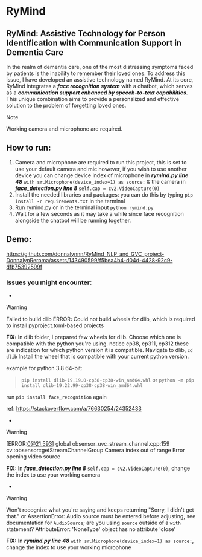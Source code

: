# RyMind 
## RyMind: Assistive Technology for Person Identification with Communication Support in Dementia Care
In the realm of dementia care, one of the most distressing symptoms faced by patients is the inability to remember their loved ones. To address this issue, I have developed an assistive technology named RyMind. At its core, RyMind integrates a ***face recognition system*** with a chatbot, which serves as a ***communication support enhanced by speech-to-text capabilities***. This unique combination aims to provide a personalized and effective solution to the problem of forgetting loved ones.

> [!NOTE]
> Working camera and microphone are required.

## How to run:
1. Camera and microphone are required to run this project, this is set to use your default camera and mic however, if you wish to use another device you can change device index of microphone in ***rymind.py line 48*** ``with sr.Microphone(device_index=1) as source:`` & the camera in ***face_detection.py line 8*** ``self.cap = cv2.VideoCapture(0)``
2. Install the needed libraries and packages: you can do this by typing ``pip install -r requirements.txt`` in the terminal
3. Run rymind.py or in the terminal input ``python rymind.py``
4. Wait for a few seconds as it may take a while since face recognition alongside the chatbot will be running together.

## Demo:
https://github.com/donnalynnn/RyMind_NLP_and_GVC_project-DonnalynReroma/assets/143490599/f5bea4b4-d04d-4428-92c9-dfb75392599f


### Issues you might encounter:
*
> [!WARNING]
> Failed to build dlib
> ERROR: Could not build wheels for dlib, which is required to install pyproject.toml-based projects

**FIX:**
In dlib folder, I prepared few wheels for dlib. Choose which one is compatible with the python you're using. notice cp38, cp311, cp312 these are indication for which python version it is compatible. Navigate to dlib, ``cd dlib`` 
Install the wheel that is compatible with your current python version.

example for python 3.8 64-bit:
>```pip install dlib-19.19.0-cp38-cp38-win_amd64.whl``` or ```python -m pip install dlib-19.22.99-cp38-cp38-win_amd64.whl```

run ``pip install face_recognition`` again

ref: https://stackoverflow.com/a/76630254/24352433

*
> [!WARNING]
> [ERROR:0@21.593] global obsensor_uvc_stream_channel.cpp:159 cv::obsensor::getStreamChannelGroup Camera index out of range
>Error opening video source

**FIX:**
In ***face_detection.py line 8*** ``self.cap = cv2.VideoCapture(0)``, change the index to use your working camera

*
> [!WARNING]
> Won't recognize what you're saying and keeps returning "Sorry, I didn't get that." or
> AssertionError: Audio source must be entered before adjusting, see documentation for ``AudioSource``; are you using ``source`` outside of a ``with`` statement?
> AttributeError: 'NoneType' object has no attribute 'close'

**FIX:**
In ***rymind.py line 48*** ``with sr.Microphone(device_index=1) as source:``, change the index to use your working microphone
